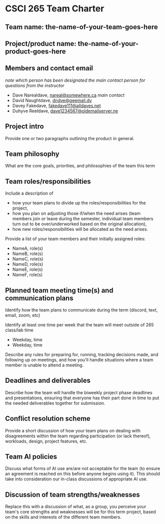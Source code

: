 
# CSCI 265 Team Charter

## Team name: the-name-of-your-team-goes-here

## Project/product name: the-name-of-your-product-goes-here

## Members and contact email

*note which person has been designated the main contact person for questions from the instructor*

 - Dave Narealdave, nareal@somewhere.ca *main contact*
 - David Naughtdave, dndve@geemail.dv
 - Davey Fakedave, fakedave111@alldaves.net
 - Duhyve Reeldave, dave1234567@oldemailserver.ne

## Project intro

Provide one or two paragraphs outlining the product in general.

## Team philosophy

What are the core goals, priorities, and philosophies of the team this term

## Team roles/responsibilities

Include a description of
 - how your team plans to divide up the roles/responsibilities for the project,
 - how you plan on adjusting those if/when the need arises (team members join or leave during the semester, individual team members turn out to be over/underworked based on the original allocation),
 - how new roles/responsibilities will be allocated as the need arises.

Provide a list of your team members and their initially assigned roles:
 - NameA, role(s)
 - NameB, role(s)
 - NameC, role(s)
 - NameD, role(s)
 - NameE, role(s)
 - NameF, role(s)

## Planned team meeting time(s) and communication plans

Identify how the team plans to communicate during the term (discord, text, email, zoom, etc)

Identify at least one time per week that the team will meet outside of 265 class/lab time
 - Weekday, time
 - Weekday, time

Describe any rules for preparing for, running, tracking decisions made, and following up on meetings,
and how you'll handle situations where a team member is unable to attend a meeting.

## Deadlines and deliverables

Describe how the team will handle the biweekly project phase deadlines and presentations,
ensuring that everyone has their part done in time to put the needed deliverables together
for submission.

## Conflict resolution scheme

Provide a short discussion of how your team plans on dealing with disagreements within the team
regarding participation (or lack thereof), workloads, design, project features, etc.

## Team AI policies

Discuss what forms of AI use are/are not acceptable for the team (to ensure an agreement is
reached on this before anyone begins using it).  This should take into consideration our
in-class discussions of appropriate AI use.

## Discussion of team strengths/weaknesses

Replace this with a discussion of what, as a group, you perceive your team's core strengths
and weaknesses will be for this term project, based on the skills
and interests of the different team members.

